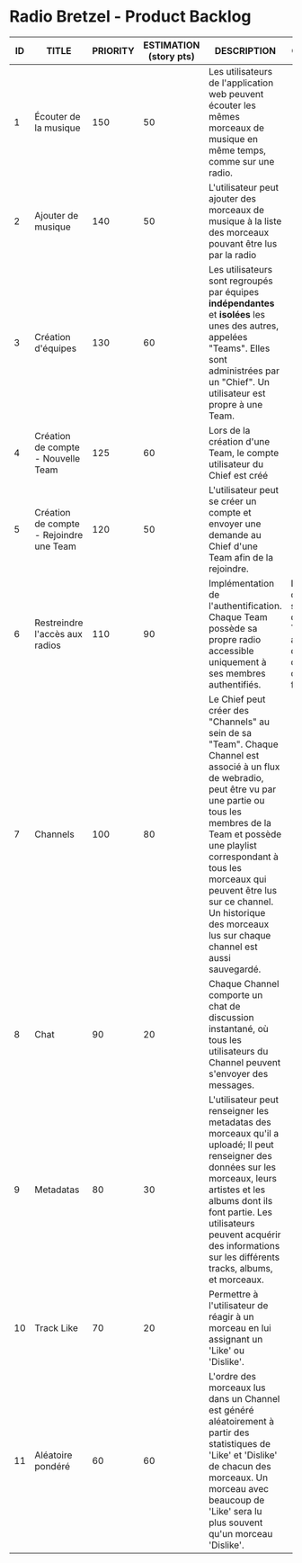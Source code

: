 # Radio Bretzel - Product Backlog

ID | TITLE | PRIORITY | ESTIMATION (story pts) | DESCRIPTION | COMMENTS
---|-------|----------|------------------------|-------------|---------
1 | Écouter de la musique | 150 | 50 | Les utilisateurs de l'application web peuvent écouter les mêmes morceaux de musique en même temps, comme sur une radio. |
2 | Ajouter de musique | 140 | 50 | L'utilisateur peut ajouter des morceaux de musique à la liste des morceaux pouvant être lus par la radio |
3 | Création d'équipes | 130 | 60 | Les utilisateurs sont regroupés par équipes **indépendantes** et **isolées** les unes des autres, appelées "Teams". Elles sont administrées par un "Chief". Un utilisateur est propre à une Team. |
4 | Création de compte - Nouvelle Team | 125 | 60 | Lors de la création d'une Team, le compte utilisateur du Chief est créé |
5 | Création de compte - Rejoindre une Team | 120 | 50 | L'utilisateur peut se créer un compte et envoyer une demande au Chief d'une Team afin de la rejoindre. |
6 | Restreindre l'accès aux radios | 110 | 90 | Implémentation de l'authentification. Chaque Team possède sa propre radio accessible uniquement à ses membres authentifiés. | L'utilisateur doit s'authentifier dans une Team. Cette action lui donne le droit d'accéder au flux radio |
7 | Channels | 100 | 80 | Le Chief peut créer des "Channels" au sein de sa "Team". Chaque Channel est associé à un flux de webradio, peut être vu par une partie ou tous les membres de la Team et possède une playlist correspondant à tous les morceaux qui peuvent être lus sur ce channel. Un historique des morceaux lus sur chaque channel est aussi sauvegardé. |
8 | Chat | 90 | 20 | Chaque Channel comporte un chat de discussion instantané, où tous les utilisateurs du Channel peuvent s'envoyer des messages. |
9 | Metadatas | 80 | 30 | L'utilisateur peut renseigner les metadatas des morceaux qu'il a uploadé; Il peut renseigner des données sur les morceaux, leurs artistes et les albums dont ils font partie. Les utilisateurs peuvent acquérir des informations sur les différents tracks, albums, et morceaux. |
10 | Track Like | 70 | 20 | Permettre à l'utilisateur de réagir à un morceau en lui assignant un 'Like' ou 'Dislike'. |
11 | Aléatoire pondéré | 60 | 60 | L'ordre des morceaux lus dans un Channel est généré aléatoirement à partir des statistiques de 'Like' et 'Dislike' de chacun des morceaux. Un morceau avec beaucoup de 'Like' sera lu plus souvent qu'un morceau 'Dislike'. |
